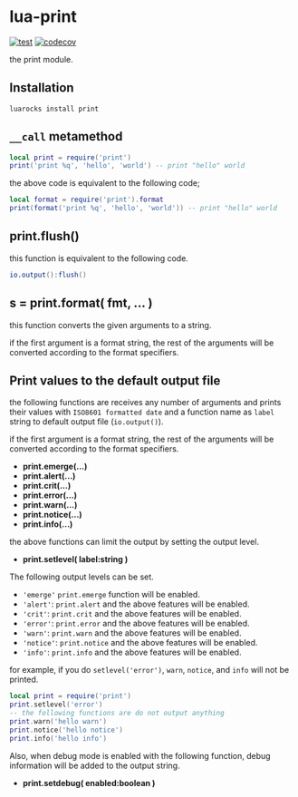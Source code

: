 # lua-print

[![test](https://github.com/mah0x211/lua-print/actions/workflows/test.yml/badge.svg)](https://github.com/mah0x211/lua-print/actions/workflows/test.yml)
[![codecov](https://codecov.io/gh/mah0x211/lua-print/branch/master/graph/badge.svg)](https://codecov.io/gh/mah0x211/lua-print)


the print module.


## Installation

```
luarocks install print
```


## `__call` metamethod

```lua
local print = require('print')
print('print %q', 'hello', 'world') -- print "hello" world
```

the above code is equivalent to the following code;

```lua
local format = require('print').format
print(format('print %q', 'hello', 'world')) -- print "hello" world
```


## print.flush()

this function is equivalent to the following code.

```lua
io.output():flush()
```


## s = print.format( fmt, ... )

this function converts the given arguments to a string.

if the first argument is a format string, the rest of the arguments will be converted according to the format specifiers.


## Print values to the default output file

the following functions are receives any number of arguments and prints their values with `ISO8601 formatted date` and a function name as `label` string to default output file (`io.output()`).

if the first argument is a format string, the rest of the arguments will be converted according to the format specifiers.

- **print.emerge(...)**
- **print.alert(...)**
- **print.crit(...)**
- **print.error(...)**
- **print.warn(...)**
- **print.notice(...)**
- **print.info(...)**

the above functions can limit the output by setting the output level.

- **print.setlevel( label:string )**

The following output levels can be set.

- `'emerge'` `print.emerge` function will be enabled.
- `'alert'`: `print.alert` and the above features will be enabled.
- `'crit'`: `print.crit` and the above features will be enabled.
- `'error'`: `print.error` and the above features will be enabled.
- `'warn'`: `print.warn` and the above features will be enabled.
- `'notice'`: `print.notice` and the above features will be enabled.
- `'info'`: `print.info` and the above features will be enabled.

for example, if you do `setlevel('error')`, `warn`, `notice`, and `info` will not be printed.

```lua
local print = require('print')
print.setlevel('error')
-- the following functions are do not output anything
print.warn('hello warn')
print.notice('hello notice')
print.info('hello info')
```

Also, when debug mode is enabled with the following function, debug information will be added to the output string.

- **print.setdebug( enabled:boolean )**

